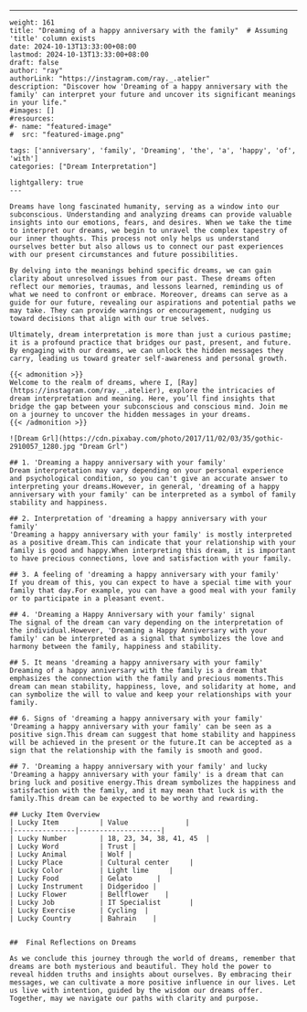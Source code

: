 ---
    weight: 161
    title: "Dreaming of a happy anniversary with the family"  # Assuming 'title' column exists
    date: 2024-10-13T13:33:00+08:00
    lastmod: 2024-10-13T13:33:00+08:00
    draft: false
    author: "ray"
    authorLink: "https://instagram.com/ray._.atelier"
    description: "Discover how 'Dreaming of a happy anniversary with the family' can interpret your future and uncover its significant meanings in your life."
    #images: []
    #resources:
    #- name: "featured-image"
    #  src: "featured-image.png"
    
    tags: ['anniversary', 'family', 'Dreaming', 'the', 'a', 'happy', 'of', 'with']
    categories: ["Dream Interpretation"]
    
    lightgallery: true
    ---
    
    Dreams have long fascinated humanity, serving as a window into our subconscious. Understanding and analyzing dreams can provide valuable insights into our emotions, fears, and desires. When we take the time to interpret our dreams, we begin to unravel the complex tapestry of our inner thoughts. This process not only helps us understand ourselves better but also allows us to connect our past experiences with our present circumstances and future possibilities.
    
    By delving into the meanings behind specific dreams, we can gain clarity about unresolved issues from our past. These dreams often reflect our memories, traumas, and lessons learned, reminding us of what we need to confront or embrace. Moreover, dreams can serve as a guide for our future, revealing our aspirations and potential paths we may take. They can provide warnings or encouragement, nudging us toward decisions that align with our true selves.
    
    Ultimately, dream interpretation is more than just a curious pastime; it is a profound practice that bridges our past, present, and future. By engaging with our dreams, we can unlock the hidden messages they carry, leading us toward greater self-awareness and personal growth.
    
    {{< admonition >}}
    Welcome to the realm of dreams, where I, [Ray](https://instagram.com/ray._.atelier), explore the intricacies of dream interpretation and meaning. Here, you’ll find insights that bridge the gap between your subconscious and conscious mind. Join me on a journey to uncover the hidden messages in your dreams.
    {{< /admonition >}}
    
    ![Dream Grl](https://cdn.pixabay.com/photo/2017/11/02/03/35/gothic-2910057_1280.jpg "Dream Grl")
    
    ## 1. 'Dreaming a happy anniversary with your family'
    Dream interpretation may vary depending on your personal experience and psychological condition, so you can't give an accurate answer to interpreting your dreams.However, in general, 'dreaming of a happy anniversary with your family' can be interpreted as a symbol of family stability and happiness.
    
    ## 2. Interpretation of 'dreaming a happy anniversary with your family'
    'Dreaming a happy anniversary with your family' is mostly interpreted as a positive dream.This can indicate that your relationship with your family is good and happy.When interpreting this dream, it is important to have precious connections, love and satisfaction with your family.
    
    ## 3. A feeling of 'dreaming a happy anniversary with your family'
    If you dream of this, you can expect to have a special time with your family that day.For example, you can have a good meal with your family or to participate in a pleasant event.
    
    ## 4. 'Dreaming a Happy Anniversary with your family' signal
    The signal of the dream can vary depending on the interpretation of the individual.However, 'Dreaming a Happy Anniversary with your family' can be interpreted as a signal that symbolizes the love and harmony between the family, happiness and stability.
    
    ## 5. It means 'dreaming a happy anniversary with your family'
    Dreaming of a happy anniversary with the family is a dream that emphasizes the connection with the family and precious moments.This dream can mean stability, happiness, love, and solidarity at home, and can symbolize the will to value and keep your relationships with your family.
    
    ## 6. Signs of 'dreaming a happy anniversary with your family'
    'Dreaming a happy anniversary with your family' can be seen as a positive sign.This dream can suggest that home stability and happiness will be achieved in the present or the future.It can be accepted as a sign that the relationship with the family is smooth and good.
    
    ## 7. 'Dreaming a happy anniversary with your family' and lucky
    'Dreaming a happy anniversary with your family' is a dream that can bring luck and positive energy.This dream symbolizes the happiness and satisfaction with the family, and it may mean that luck is with the family.This dream can be expected to be worthy and rewarding.
    
    ## Lucky Item Overview
    | Lucky Item          | Value              |
    |---------------|--------------------|
    | Lucky Number        | 18, 23, 34, 38, 41, 45  |
    | Lucky Word          | Trust |
    | Lucky Animal        | Wolf |
    | Lucky Place         | Cultural center     |
    | Lucky Color         | Light lime     |
    | Lucky Food          | Gelato      |
    | Lucky Instrument    | Didgeridoo |
    | Lucky Flower        | Bellflower    |
    | Lucky Job           | IT Specialist       |
    | Lucky Exercise      | Cycling  |
    | Lucky Country       | Bahrain    |
    
    
    ##  Final Reflections on Dreams
    
    As we conclude this journey through the world of dreams, remember that dreams are both mysterious and beautiful. They hold the power to reveal hidden truths and insights about ourselves. By embracing their messages, we can cultivate a more positive influence in our lives. Let us live with intention, guided by the wisdom our dreams offer. Together, may we navigate our paths with clarity and purpose.
    